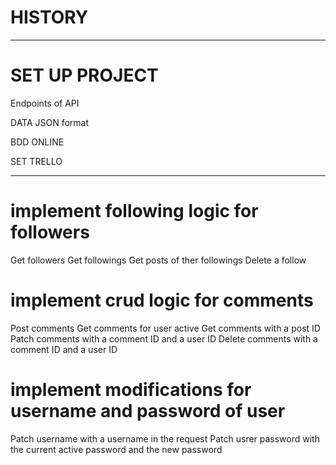 # HISTORY

__________

# SET UP PROJECT 

Endpoints of API

DATA JSON format 

BDD ONLINE 

SET TRELLO
________


# implement following logic for followers

Get followers
Get followings
Get posts of ther followings
Delete a follow

# implement crud logic for comments

Post comments
Get comments for user active
Get comments with a post ID
Patch comments with a comment ID and a user ID
Delete comments with a comment ID and a user ID

# implement modifications for username and password of user

Patch username with a username in the request
Patch usrer password with the current active password and the new password
